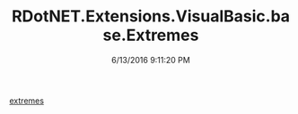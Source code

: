 ﻿---
title: RDotNET.Extensions.VisualBasic.base.Extremes
date: 6/13/2016 9:11:20 PM
---

[extremes](T-RDotNET.Extensions.VisualBasic.base.Extremes.extremes.html)
